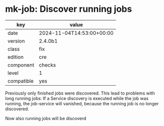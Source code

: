 [//]: # (werk v2)
# mk-job: Discover running jobs

key        | value
---------- | ---
date       | 2024-11-04T14:53:00+00:00
version    | 2.4.0b1
class      | fix
edition    | cre
component  | checks
level      | 1
compatible | yes

Previously only finished jobs were discovered. This lead to problems with long
running jobs: If a Service discovery is executed while the job was running, the
job-service will vanished, because the running job is no longer discovered.

Now also running jobs will be discoverd
